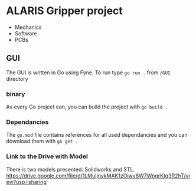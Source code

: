 # ALARIS Gripper project

* Mechanics
* Software
* PCBs

## GUI
The GUI is written in Go using Fyne. To run type `go run .` from `/GUI` directory

### binary
As every Go project can, you can build the project with `go build .`

### Dependancies
The `go.mod` file contains references for all used dependancies and you can download them with `go get .`

### Link to the Drive with Model
There is two models presented: Solidworks and STL.
https://drive.google.com/file/d/1LMuIjnykMAK1zOiwv8W7WpgrKtq3R2hT/view?usp=sharing
